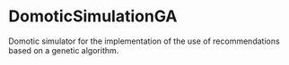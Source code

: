 # DomoticSimulationGA
Domotic simulator for the implementation of the use of recommendations based on a genetic algorithm.
